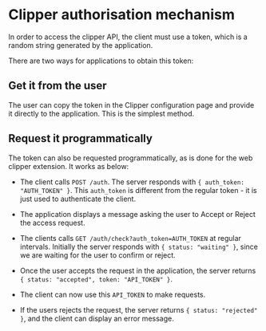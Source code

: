 # Clipper authorisation mechanism

In order to access the clipper API, the client must use a token, which is a random string generated by the application.

There are two ways for applications to obtain this token:

## Get it from the user

The user can copy the token in the Clipper configuration page and provide it directly to the application. This is the simplest method.

## Request it programmatically

The token can also be requested programmatically, as is done for the web clipper extension. It works as below:

- The client calls `POST /auth`. The server responds with `{ auth_token: "AUTH_TOKEN" }`. This `auth_token` is different from the regular token - it is just used to authenticate the client.

- The application displays a message asking the user to Accept or Reject the access request.

- The clients calls `GET /auth/check?auth_token=AUTH_TOKEN` at regular intervals. Initially the server responds with `{ status: "waiting" }`, since we are waiting for the user to confirm or reject.

- Once the user accepts the request in the application, the server returns `{ status: "accepted", token: "API_TOKEN" }`.

- The client can now use this `API_TOKEN` to make requests.

- If the users rejects the request, the server returns `{ status: "rejected" }`, and the client can display an error message.